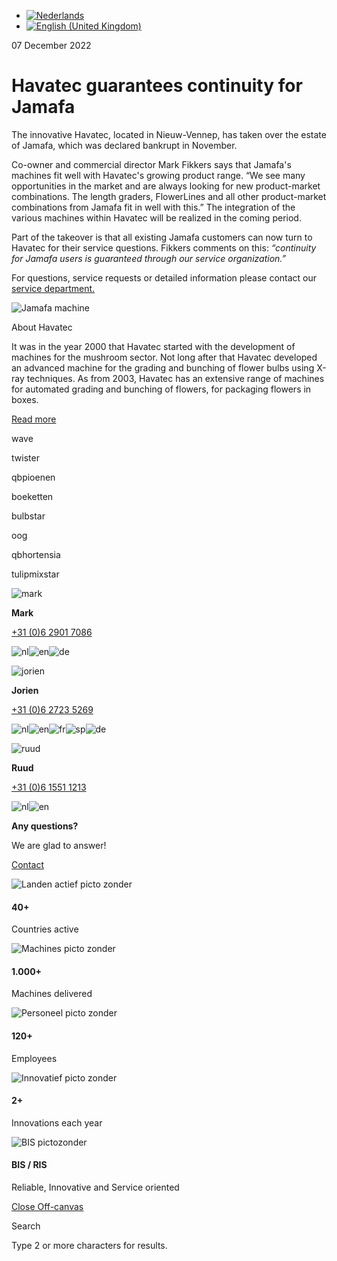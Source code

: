 - [![Nederlands](https://www.havatec.com/media/mod_languages/images/nl_nl.gif)](https://www.havatec.com/nl/nieuws/havatec-borgt-continuiteit-voor-jamafa)
- [![English (United Kingdom)](https://www.havatec.com/media/mod_languages/images/en_gb.gif)](https://www.havatec.com/en/news/havatec-guarantees-continuity-for-jamafa)

07 December 2022

# Havatec guarantees continuity for Jamafa

The innovative Havatec, located in Nieuw-Vennep, has taken over the estate of Jamafa, which was declared bankrupt in November.

Co-owner and commercial director Mark Fikkers says that Jamafa's machines fit well with Havatec's growing product range. “We see many opportunities in the market and are always looking for new product-market combinations. The length graders, FlowerLines and all other product-market combinations from Jamafa fit in well with this.” The integration of the various machines within Havatec will be realized in the coming period.

Part of the takeover is that all existing Jamafa customers can now turn to Havatec for their service questions. Fikkers comments on this: _“continuity for Jamafa users is guaranteed through our service organization.”_

For questions, service requests or detailed information please contact our [service department.](https://www.havatec.com/en/service)

![Jamafa machine](https://www.havatec.com/images/nieuws/2022/Jamafa_machine.png)

About Havatec

It was in the year 2000 that Havatec started with the development of machines for the mushroom sector. Not long after that Havatec developed an advanced machine for the grading and bunching of flower bulbs using X-ray techniques. As from 2003, Havatec has an extensive range of machines for automated grading and bunching of flowers, for packaging flowers in boxes.

[Read more](https://www.havatec.com/en/about-us)

wave

twister

qbpioenen

boeketten

bulbstar

oog

qbhortensia

tulipmixstar

![mark](https://www.havatec.com/images/Service/mark-3.png)

**Mark**

[+31 (0)6 2901 7086](tel:+31629017086)

![nl](https://www.havatec.com/images/Service/nl.png)![en](https://www.havatec.com/images/Service/en.png)![de](https://www.havatec.com/images/Service/de.png)

![jorien](https://www.havatec.com/images/Service/jorien-3.png)

**Jorien**

[+31 (0)6 2723 5269](tel:+31627235269)

![nl](https://www.havatec.com/images/Service/nl.png)![en](https://www.havatec.com/images/Service/en.png)![fr](https://www.havatec.com/images/Service/fr.png)![sp](https://www.havatec.com/images/Service/sp.png)![de](https://www.havatec.com/images/Service/de.png)

![ruud](https://www.havatec.com/images/Service/ruud-3.png)

**Ruud**

[+31 (0)6 1551 1213](tel:+31615511213)

![nl](https://www.havatec.com/images/Service/nl.png)![en](https://www.havatec.com/images/Service/en.png)

**Any questions?**

We are glad to answer!

[Contact](https://www.havatec.com/en/contact "Contact Havatec")

![Landen actief picto zonder](https://www.havatec.com/images/icons/Landen_actief_picto_zonder.png)

#### 40+

Countries active

![Machines picto zonder](https://www.havatec.com/images/icons/Machines_picto_zonder.png)

#### 1.000+

Machines delivered

![Personeel picto zonder](https://www.havatec.com/images/icons/Personeel_picto_zonder.png)

#### 120+

Employees

![Innovatief picto zonder](https://www.havatec.com/images/icons/Innovatief_picto_zonder.png)

#### 2+

Innovations each year

![BIS pictozonder](https://www.havatec.com/images/icons/BIS_picto_zonder.png)

#### BIS / RIS

Reliable, Innovative and Service oriented

[Close Off-canvas](https://www.havatec.com/en/news/havatec-guarantees-continuity-for-jamafa#)

Search

Type 2 or more characters for results.